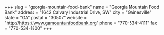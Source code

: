+++
slug = "georgia-mountain-food-bank"
name = "Georgia Mountain Food Bank"
address = "1642 Calvary Industrial Drive, SW"
city = "Gainesville"
state = "GA"
postal = "30507"
website = "http://https://www.gamountainfoodbank.org"
phone = "770-534-4111"
fax = "770-534-1800"
+++
